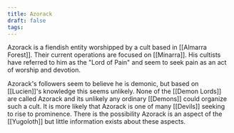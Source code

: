 ```yaml
---
title: Azorack
draft: false
tags:
---
```

 
Azorack is a fiendish entity worshipped by a cult based in [[Almarra Forest]]. Their current operations are focused on [[Minarra]]. His cultists have referred to him as the "Lord of Pain" and seem to seek pain as an act of worship and devotion. 

Azorack's followers seem to believe he is demonic, but based on [[Lucien]]'s knowledge this seems unlikely. None of the [[Demon Lords]] are called Azorack and its unlikely any ordinary [[Demons]] could organize such a cult. It is more likely that Azorack is one of many [[Devils]] seeking to rise to prominence. There is the possibility Azorack is an aspect of the [[Yugoloth]] but little information exists about these aspects. 